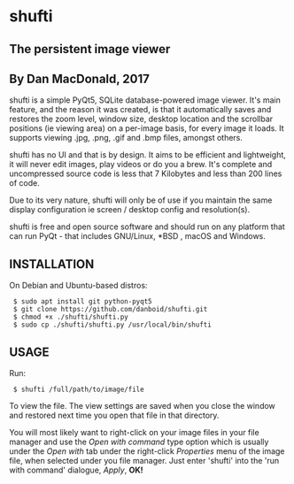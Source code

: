# shufti

## The persistent image viewer

## By Dan MacDonald, 2017

shufti is a simple PyQt5, SQLite database-powered image viewer. It's main feature, and the reason it was created, is that it automatically saves and restores the zoom level, window size, desktop location and the scrollbar positions (ie viewing area) on a per-image basis, for every image it loads. It supports viewing .jpg, .png, .gif and .bmp files, amongst others.

shufti has no UI and that is by design. It aims to be efficient and lightweight, it will never edit images, play videos or do you a brew. It's complete and uncompressed source code is less that 7 Kilobytes and less than 200 lines of code.

Due to its very nature, shufti will only be of use if you maintain the same display configuration ie screen / desktop config and resolution(s).

shufti is free and open source software and should run on any platform that can run PyQt - that includes GNU/Linux, *BSD , macOS and Windows.

## INSTALLATION

On Debian and Ubuntu-based distros:

```
 $ sudo apt install git python-pyqt5
 $ git clone https://github.com/danboid/shufti.git
 $ chmod +x ./shufti/shufti.py
 $ sudo cp ./shufti/shufti.py /usr/local/bin/shufti
```

## USAGE

Run:

```
 $ shufti /full/path/to/image/file
```

To view the file. The view settings are saved when you close the window and restored next time you open that file in that directory.

You will most likely want to right-click on your image files in your file manager and use the *Open with command* type option which is usually under the *Open with* tab under the right-click *Properties* menu of the image file, when selected under you file manager. Just enter 'shufti' into the 'run with command' dialogue, *Apply*, **OK!**
